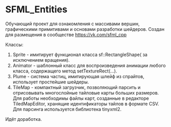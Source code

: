 # SFML_Entities
Обучающий проект для ознакомления с массивами вершин, графическими примитивами и основами разработки шейдеров.
Создан для размещения в сообществе https://vk.com/sfml_cpp

Классы:
1. Sprite   - имитирует функционал класса sf::RectangleShape( за исключением вращения).
2. Animator - шаблонный класс для воспроизведения анимации любого класса, содержащего метод setTextureRect(...).
3. Plume    - система частиц, имитирующая шлейф из спрайтов, использует простейшие шейдеры.
4. TileMap  - компактный загрузчик, позволяющий парсить и отрисовывать многослойные тайловые карты больших размеров. 
   Для работы необходимы файлы карт, созданные в редакторе TiledMapEditor, хранящие идентификаторы тайлов в формате CSV.
   Для парсинга используется библиотека tinyxml2.
   
Идёт доработка.
